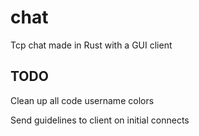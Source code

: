 # chat
Tcp chat made in Rust with a GUI client

## TODO
Clean up all code
username colors

Send guidelines to client on initial connects